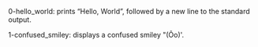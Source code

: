 0-hello_world: prints “Hello, World”, followed by a new line to the standard output.

1-confused_smiley:  displays a confused smiley "(Ôo)'.
